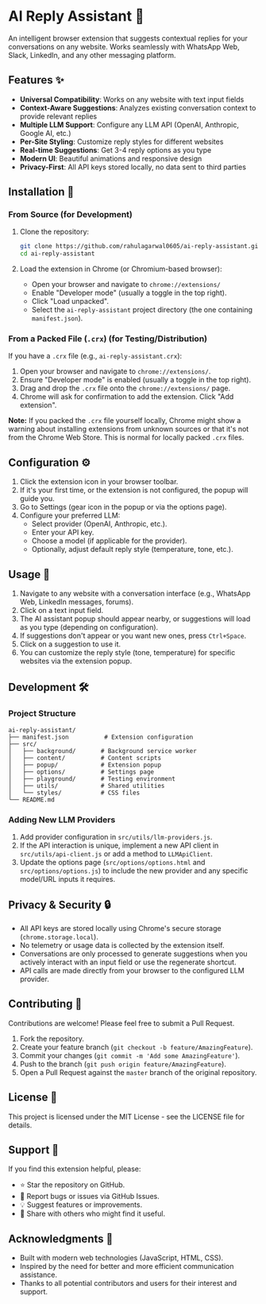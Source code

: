 # AI Reply Assistant 🤖

An intelligent browser extension that suggests contextual replies for your conversations on any website. Works seamlessly with WhatsApp Web, Slack, LinkedIn, and any other messaging platform.

## Features ✨

- **Universal Compatibility**: Works on any website with text input fields
- **Context-Aware Suggestions**: Analyzes existing conversation context to provide relevant replies
- **Multiple LLM Support**: Configure any LLM API (OpenAI, Anthropic, Google AI, etc.)
- **Per-Site Styling**: Customize reply styles for different websites
- **Real-time Suggestions**: Get 3-4 reply options as you type
- **Modern UI**: Beautiful animations and responsive design
- **Privacy-First**: All API keys stored locally, no data sent to third parties

## Installation 🚀

### From Source (for Development)

1. Clone the repository:
   ```bash
   git clone https://github.com/rahulagarwal0605/ai-reply-assistant.git
   cd ai-reply-assistant
   ```

2. Load the extension in Chrome (or Chromium-based browser):
   - Open your browser and navigate to `chrome://extensions/`
   - Enable "Developer mode" (usually a toggle in the top right).
   - Click "Load unpacked".
   - Select the `ai-reply-assistant` project directory (the one containing `manifest.json`).

### From a Packed File (`.crx`) (for Testing/Distribution)

If you have a `.crx` file (e.g., `ai-reply-assistant.crx`):

1. Open your browser and navigate to `chrome://extensions/`.
2. Ensure "Developer mode" is enabled (usually a toggle in the top right).
3. Drag and drop the `.crx` file onto the `chrome://extensions/` page.
4. Chrome will ask for confirmation to add the extension. Click "Add extension".

**Note:** If you packed the `.crx` file yourself locally, Chrome might show a warning about installing extensions from unknown sources or that it's not from the Chrome Web Store. This is normal for locally packed `.crx` files.

## Configuration ⚙️

1. Click the extension icon in your browser toolbar.
2. If it's your first time, or the extension is not configured, the popup will guide you.
3. Go to Settings (gear icon in the popup or via the options page).
4. Configure your preferred LLM:
   - Select provider (OpenAI, Anthropic, etc.).
   - Enter your API key.
   - Choose a model (if applicable for the provider).
   - Optionally, adjust default reply style (temperature, tone, etc.).

## Usage 💬

1. Navigate to any website with a conversation interface (e.g., WhatsApp Web, LinkedIn messages, forums).
2. Click on a text input field.
3. The AI assistant popup should appear nearby, or suggestions will load as you type (depending on configuration).
4. If suggestions don't appear or you want new ones, press `Ctrl+Space`.
5. Click on a suggestion to use it.
6. You can customize the reply style (tone, temperature) for specific websites via the extension popup.

## Development 🛠️

### Project Structure
```
ai-reply-assistant/
├── manifest.json          # Extension configuration
├── src/
│   ├── background/       # Background service worker
│   ├── content/          # Content scripts
│   ├── popup/            # Extension popup
│   ├── options/          # Settings page
│   ├── playground/       # Testing environment
│   ├── utils/            # Shared utilities
│   └── styles/           # CSS files
└── README.md
```

### Adding New LLM Providers

1. Add provider configuration in `src/utils/llm-providers.js`.
2. If the API interaction is unique, implement a new API client in `src/utils/api-client.js` or add a method to `LLMApiClient`.
3. Update the options page (`src/options/options.html` and `src/options/options.js`) to include the new provider and any specific model/URL inputs it requires.

## Privacy & Security 🔒

- All API keys are stored locally using Chrome's secure storage (`chrome.storage.local`).
- No telemetry or usage data is collected by the extension itself.
- Conversations are only processed to generate suggestions when you actively interact with an input field or use the regenerate shortcut.
- API calls are made directly from your browser to the configured LLM provider.

## Contributing 🤝

Contributions are welcome! Please feel free to submit a Pull Request.

1. Fork the repository.
2. Create your feature branch (`git checkout -b feature/AmazingFeature`).
3. Commit your changes (`git commit -m 'Add some AmazingFeature'`).
4. Push to the branch (`git push origin feature/AmazingFeature`).
5. Open a Pull Request against the `master` branch of the original repository.

## License 📄

This project is licensed under the MIT License - see the LICENSE file for details.

## Support 💖

If you find this extension helpful, please:
- ⭐ Star the repository on GitHub.
- 🐛 Report bugs or issues via GitHub Issues.
- 💡 Suggest features or improvements.
- 📣 Share with others who might find it useful.

## Acknowledgments 🙏

- Built with modern web technologies (JavaScript, HTML, CSS).
- Inspired by the need for better and more efficient communication assistance.
- Thanks to all potential contributors and users for their interest and support. 